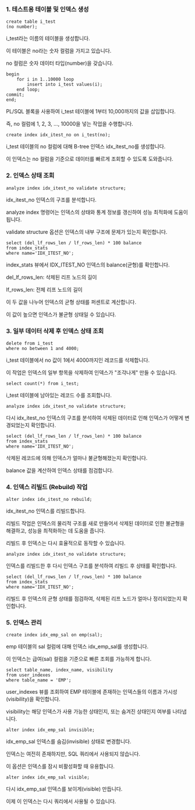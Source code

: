### 1. 테스트용 테이블 및 인덱스 생성
```
create table i_test
(no number);
```
i_test라는 이름의 테이블을 생성합니다.

이 테이블은 no라는 숫자 컬럼을 가지고 있습니다.

no 컬럼은 숫자 데이터 타입(number)을 갖습니다.

```
begin
    for i in 1..10000 loop
        insert into i_test values(i);
    end loop;
commit;
end;
```
PL/SQL 블록을 사용하여 i_test 테이블에 1부터 10,000까지의 값을 삽입합니다.

즉, no 컬럼에 1, 2, 3, ..., 10000을 넣는 작업을 수행합니다.

```
create index idx_itest_no on i_test(no);
```
i_test 테이블의 no 컬럼에 대해 B-tree 인덱스 idx_itest_no를 생성합니다. 

이 인덱스는 no 컬럼을 기준으로 데이터를 빠르게 조회할 수 있도록 도와줍니다.

### 2. 인덱스 상태 조회
```
analyze index idx_itest_no validate structure;
```
idx_itest_no 인덱스의 구조를 분석합니다. 

analyze index 명령어는 인덱스의 상태와 통계 정보를 갱신하여 성능 최적화에 도움이 됩니다.

validate structure 옵션은 인덱스의 내부 구조에 문제가 있는지 확인합니다.

```
select (del_lf_rows_len / lf_rows_len) * 100 balance
from index_stats
where name='IDX_ITEST_NO';
```
index_stats 뷰에서 IDX_ITEST_NO 인덱스의 balance(균형)를 확인합니다.

del_lf_rows_len: 삭제된 리프 노드의 길이

lf_rows_len: 전체 리프 노드의 길이

이 두 값을 나누어 인덱스의 균형 상태를 퍼센트로 계산합니다.

이 값이 높으면 인덱스가 불균형 상태일 수 있습니다.

### 3. 일부 데이터 삭제 후 인덱스 상태 조회
```
delete from i_test
where no between 1 and 4000;
```
i_test 테이블에서 no 값이 1에서 4000까지인 레코드를 삭제합니다.

이 작업은 인덱스의 일부 항목을 삭제하여 인덱스가 "조각나게" 만들 수 있습니다.
```
select count(*) from i_test;
```
i_test 테이블에 남아있는 레코드 수를 조회합니다. 

```
analyze index idx_itest_no validate structure;
```
다시 idx_itest_no 인덱스의 구조를 분석하여 삭제된 데이터로 인해 인덱스가 어떻게 변경되었는지 확인합니다.

```
select (del_lf_rows_len / lf_rows_len) * 100 balance
from index_stats
where name='IDX_ITEST_NO';
```
삭제된 레코드에 의해 인덱스가 얼마나 불균형해졌는지 확인합니다. 

balance 값을 계산하여 인덱스 상태를 점검합니다.

### 4. 인덱스 리빌드 (Rebuild) 작업
```
alter index idx_itest_no rebuild;
```
idx_itest_no 인덱스를 리빌드합니다. 

리빌드 작업은 인덱스의 물리적 구조를 새로 만들어서 삭제된 데이터로 인한 불균형을 해결하고, 성능을 최적화하는 데 도움을 줍니다. 

리빌드 후 인덱스는 다시 효율적으로 동작할 수 있습니다.

```
analyze index idx_itest_no validate structure;
```
인덱스를 리빌드한 후 다시 인덱스 구조를 분석하여 리빌드 후 상태를 확인합니다.

```
select (del_lf_rows_len / lf_rows_len) * 100 balance
from index_stats
where name='IDX_ITEST_NO';
```
리빌드 후 인덱스의 균형 상태를 점검하여, 삭제된 리프 노드가 얼마나 정리되었는지 확인합니다.

### 5. 인덱스 관리
```
create index idx_emp_sal on emp(sal);
```
emp 테이블의 sal 컬럼에 대해 인덱스 idx_emp_sal를 생성합니다.

이 인덱스는 급여(sal) 컬럼을 기준으로 빠른 조회를 가능하게 합니다.

```
select table_name, index_name, visibility
from user_indexes
where table_name = 'EMP';
```
user_indexes 뷰를 조회하여 EMP 테이블에 존재하는 인덱스들의 이름과 가시성(visibility)을 확인합니다.

visibility는 해당 인덱스가 사용 가능한 상태인지, 또는 숨겨진 상태인지 여부를 나타냅니다.

```
alter index idx_emp_sal invisible;
```
idx_emp_sal 인덱스를 숨김(invisible) 상태로 변경합니다. 

인덱스는 여전히 존재하지만, SQL 쿼리에서 사용되지 않습니다.

이 옵션은 인덱스를 잠시 비활성화할 때 유용합니다.

```
alter index idx_emp_sal visible;
```
다시 idx_emp_sal 인덱스를 보이게(visible) 만듭니다.

이제 이 인덱스는 다시 쿼리에서 사용될 수 있습니다.
